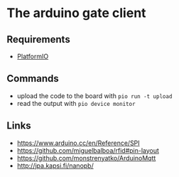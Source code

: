 # The arduino gate client

## Requirements

+ [PlatformIO](http://platformio.org/)


## Commands

+ upload the code to the board with `pio run -t upload`
+ read the output with `pio device monitor`


## Links

+ https://www.arduino.cc/en/Reference/SPI
+ https://github.com/miguelbalboa/rfid#pin-layout
+ https://github.com/monstrenyatko/ArduinoMqtt
+ http://jpa.kapsi.fi/nanopb/
